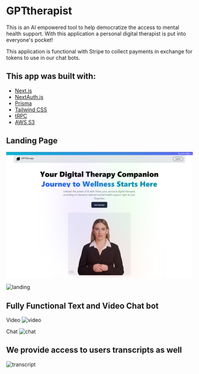 # GPTtherapist

This is an AI empowered tool to help democratize the access to mental health support. With this application a personal digital therapist is put into everyone's pocket!

This application is functional with Stripe to collect payments in exchange for tokens to use in our chat bots.

## This app was built with:

- [Next.js](https://nextjs.org)
- [NextAuth.js](https://next-auth.js.org)
- [Prisma](https://prisma.io)
- [Tailwind CSS](https://tailwindcss.com)
- [tRPC](https://trpc.io)
- [AWS S3](https://aws.amazon.com/s3/)

## Landing Page
![image](/public/assets/images/SS/Screenshot%202023-10-16%20143620.png)

![landing](https://github.com/gastrader/GPTtherapist/assets/37260212/670afecb-ba75-4f87-948c-3239f19ec98d)

## Fully Functional Text and Video Chat bot
Video
![video](https://github.com/gastrader/GPTtherapist/assets/37260212/3506ca05-7c49-416e-bc39-406f94c6fb82)

Chat
![chat](https://github.com/gastrader/GPTtherapist/assets/37260212/3a54d4b2-09b8-4f15-9f91-ce8fd8cd8a90)


## We provide access to users transcripts as well 

![transcript](https://github.com/gastrader/GPTtherapist/assets/37260212/41ee4fec-50f6-4576-9f50-495c6202d71a)
